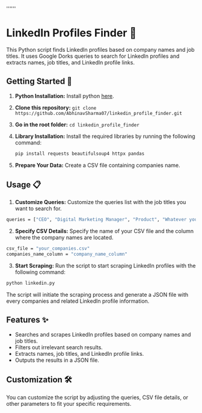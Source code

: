 ''''''
# LinkedIn Profiles Finder 🎯

This Python script finds LinkedIn profiles based on company names and job titles. It uses Google Dorks queries to search for LinkedIn profiles and extracts names, job titles, and LinkedIn profile links.

## Getting Started 🚀

1. **Python Installation:** Install python [here](https://www.python.org/downloads/).

2. **Clone this repository:** `git clone https://github.com/AbhinavSharma07/linkedin_profile_finder.git`

3. **Go in the root folder:** `cd linkedin_profile_finder`

4. **Library Installation:** Install the required libraries by running the following command:

   ```bash
   pip install requests beautifulsoup4 httpx pandas
   ```

5. **Prepare Your Data:**
   Create a CSV file containing companies name.

## Usage 📋

1. **Customize Queries:** Customize the queries list with the job titles you want to search for.

```bash
queries = ["CEO", "Digital Marketing Manager", "Product", "Whatever you want"]
```

2. **Specify CSV Details:** Specify the name of your CSV file and the column where the company names are located.

```bash
csv_file = "your_companies.csv"
companies_name_column = "company_name_column"
```

3. **Start Scraping:** Run the script to start scraping LinkedIn profiles with the following command:

```bash
python linkedin.py
```

The script will initiate the scraping process and generate a JSON file with every companies and related LinkedIn profile information.

## Features ✨

- Searches and scrapes LinkedIn profiles based on company names and job titles.
- Filters out irrelevant search results.
- Extracts names, job titles, and LinkedIn profile links.
- Outputs the results in a JSON file.

## Customization 🛠️

You can customize the script by adjusting the queries, CSV file details, or other parameters to fit your specific requirements.

